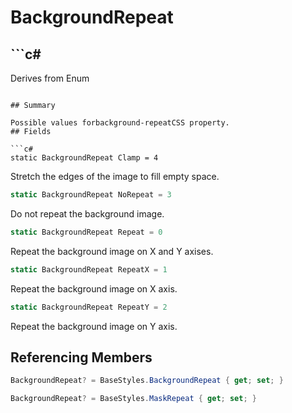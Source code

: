 # BackgroundRepeat

## ```c#
Derives from Enum
```

## Summary

Possible values forbackground-repeatCSS property.
## Fields

```c#
static BackgroundRepeat Clamp = 4
```
Stretch the edges of the image to fill empty space.
```c#
static BackgroundRepeat NoRepeat = 3
```
Do not repeat the background image.
```c#
static BackgroundRepeat Repeat = 0
```
Repeat the background image on X and Y axises.
```c#
static BackgroundRepeat RepeatX = 1
```
Repeat the background image on X axis.
```c#
static BackgroundRepeat RepeatY = 2
```
Repeat the background image on Y axis.
## Referencing Members

```c#
BackgroundRepeat? = BaseStyles.BackgroundRepeat { get; set; } 
```
```c#
BackgroundRepeat? = BaseStyles.MaskRepeat { get; set; } 
```
